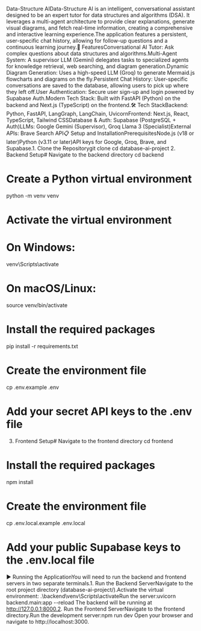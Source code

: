 Data-Structure AIData-Structure AI is an intelligent, conversational assistant designed to be an expert tutor for data structures and algorithms (DSA). It leverages a multi-agent architecture to provide clear explanations, generate visual diagrams, and fetch real-time information, creating a comprehensive and interactive learning experience.The application features a persistent, user-specific chat history, allowing for follow-up questions and a continuous learning journey.🚀 FeaturesConversational AI Tutor: Ask complex questions about data structures and algorithms.Multi-Agent System: A supervisor LLM (Gemini) delegates tasks to specialized agents for knowledge retrieval, web searching, and diagram generation.Dynamic Diagram Generation: Uses a high-speed LLM (Groq) to generate Mermaid.js flowcharts and diagrams on the fly.Persistent Chat History: User-specific conversations are saved to the database, allowing users to pick up where they left off.User Authentication: Secure user sign-up and login powered by Supabase Auth.Modern Tech Stack: Built with FastAPI (Python) on the backend and Next.js (TypeScript) on the frontend.🛠️ Tech StackBackend: Python, FastAPI, LangGraph, LangChain, UvicornFrontend: Next.js, React, TypeScript, Tailwind CSSDatabase & Auth: Supabase (PostgreSQL + Auth)LLMs: Google Gemini (Supervisor), Groq Llama 3 (Specialist)External APIs: Brave Search API📋 Setup and InstallationPrerequisitesNode.js (v18 or later)Python (v3.11 or later)API keys for Google, Groq, Brave, and Supabase.1. Clone the Repositorygit clone <your-repository-url>
cd database-ai-project
2. Backend Setup# Navigate to the backend directory
cd backend

# Create a Python virtual environment
python -m venv venv

# Activate the virtual environment
# On Windows:
venv\Scripts\activate
# On macOS/Linux:
source venv/bin/activate

# Install the required packages
pip install -r requirements.txt

# Create the environment file
cp .env.example .env

# Add your secret API keys to the .env file
3. Frontend Setup# Navigate to the frontend directory
cd frontend

# Install the required packages
npm install

# Create the environment file
cp .env.local.example .env.local

# Add your public Supabase keys to the .env.local file
▶️ Running the ApplicationYou will need to run the backend and frontend servers in two separate terminals.1. Run the Backend ServerNavigate to the root project directory (database-ai-project/).Activate the virtual environment: .\backend\venv\Scripts\activateRun the server:uvicorn backend.main:app --reload
The backend will be running at http://127.0.0.1:8000.2. Run the Frontend ServerNavigate to the frontend directory.Run the development server:npm run dev
Open your browser and navigate to http://localhost:3000.